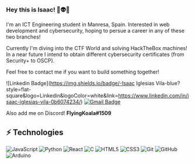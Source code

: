 ### Hey this is Isaac! 👋👽🐨

I'm an ICT Engineering student in Manresa, Spain. Interested in web development and cybersecurity, hoping to persue a career in any of these two branches!

Currently I'm diving into the CTF World and solving HackTheBox machines! In a near future I intend to obtain different cybersecurity certificates (from Security+ to OSCP).

Feel free to contact me if you want to build something together! 

![Linkedin Badge](https://img.shields.io/badge/-Isaac Iglesias Vila-blue?style=flat-square&logo=Linkedin&logoColor=white&link=https://www.linkedin.com/in/isaac-iglesias-vila-0b6074234/)
[![Gmail Badge](https://img.shields.io/badge/-isaac@isaaciglesias.net-c14438?style=flat-square&logo=Gmail&logoColor=white&link=mailto:isaac@isaaciglesias.net)](mailto:isaac@isaaciglesias.net)

Also add me on Discord! **FlyingKoala#1509**

## ⚡ Technologies

![JavaScript](https://img.shields.io/badge/-JavaScript-black?style=flat-square&logo=javascript)
![Python](https://img.shields.io/badge/-Python-black?style=flat-square&logo=Python)
![React](https://img.shields.io/badge/-React-black?style=flat-square&logo=react)
![C](https://img.shields.io/badge/-C-00599C?style=flat-square&logo=c)
![HTML5](https://img.shields.io/badge/-HTML5-E34F26?style=flat-square&logo=html5&logoColor=white)
![CSS3](https://img.shields.io/badge/-CSS3-1572B6?style=flat-square&logo=css3)
![Git](https://img.shields.io/badge/-Git-black?style=flat-square&logo=git)
![GitHub](https://img.shields.io/badge/-GitHub-181717?style=flat-square&logo=github)
![Arduino](https://img.shields.io/badge/-Arduino-black?style=flat-square&logo=arduino)

<!--
**FlyingKoala01/FlyingKoala01** is a ✨ _special_ ✨ repository because its `README.md` (this file) appears on your GitHub profile.

Here are some ideas to get you started:

- 🔭 I’m currently working on ...
- 🌱 I’m currently learning ...
- 👯 I’m looking to collaborate on ...
- 🤔 I’m looking for help with ...
- 💬 Ask me about ...
- 📫 How to reach me: ...
- 😄 Pronouns: ...
- ⚡ Fun fact: ...
-->
